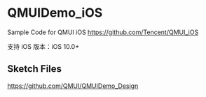 # QMUIDemo_iOS
Sample Code for QMUI iOS https://github.com/Tencent/QMUI_iOS

支持 iOS 版本：iOS 10.0+

## Sketch Files

https://github.com/QMUI/QMUIDemo_Design
